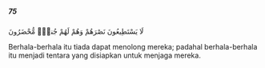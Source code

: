 ##### 75

<span class="ayah">لَا يَسْتَطِيعُونَ نَصْرَهُمْ وَهُمْ لَهُمْ جُندٌۭ مُّحْضَرُونَ</span>

<span class="ayah_translation">Berhala-berhala itu tiada dapat menolong mereka; padahal berhala-berhala itu menjadi tentara yang disiapkan untuk menjaga mereka.</span>
